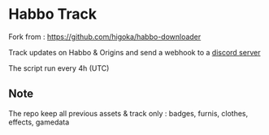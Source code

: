 # Habbo Track

Fork from : https://github.com/higoka/habbo-downloader

Track updates on Habbo & Origins and send a webhook to a [discord server](https://discord.gg/h4n2pGqevH)

The script run every 4h (UTC)

## Note

The repo keep all previous assets & track only : badges, furnis, clothes, effects, gamedata